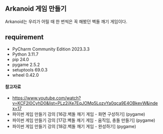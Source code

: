 ## Arkanoid 게임 만들기
Arkanoid는 우리가 어릴 때 한 번씩은 꼭 해봤던 벽돌 깨기 게임이다.

## requirement
- PyCharm Community Edition 2023.3.3
- Python 3.11.7
- pip 24.0
- pygame 2.5.2
- setuptools 69.0.3
- wheel 0.42.0





#### 참고자료
- https://www.youtube.com/watch?v=KCF2I0CyhD0&list=PLz2iXe7EqJOMp5LozvYa0qca9E4OBkevW&index=17
- 파이썬 게임 만들기 강의 [16강.벽돌 깨기 게임 - 화면 구성하기] (pygame)
- 파이썬 게임 만들기 강의 [17강.벽돌 깨기 게임 - 움직임, 충돌 만들기] (pygame)
- 파이썬 게임 만들기 강의 [18강.벽돌 깨기 게임 - 완성하기] (pygame)
